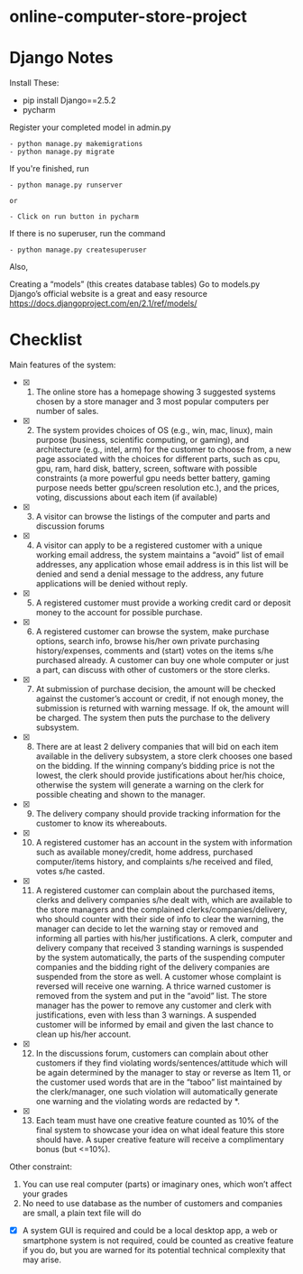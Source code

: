 # online-computer-store-project
# Django Notes

Install These:
  - pip install Django==2.5.2
  - pycharm


Register your completed model in admin.py

	- python manage.py makemigrations
	- python manage.py migrate
	
	
If you're finished, run

	- python manage.py runserver
  
	or 
  
	- Click on run button in pycharm
If there is no superuser, run the command 

	- python manage.py createsuperuser

Also,


Creating a “models” (this creates database tables) Go to models.py Django’s official website is a great and easy resource https://docs.djangoproject.com/en/2.1/ref/models/


# Checklist

Main features of the system:
- [x] 1. The online store has a homepage showing 3 suggested systems chosen by a store manager and 3 most popular computers per number of sales.
- [x] 2. The system provides choices of OS (e.g., win, mac, linux), main purpose (business, scientific computing, or gaming), and architecture (e.g., intel, arm) for the customer to choose from, a new page associated with the choices for different parts, such as cpu, gpu, ram, hard disk, battery, screen, software with possible constraints (a more powerful gpu needs better battery, gaming purpose needs better gpu/screen resolution etc.), and the prices, voting, discussions about each item (if available)
- [x] 3. A visitor can browse the listings of the computer and parts and discussion forums
- [x] 4. A visitor can apply to be a registered customer with a unique working email address, the system maintains a “avoid” list of email addresses, any application whose email address is in this list will be denied and send a denial message to the address, any future applications will be denied without reply.
- [x] 5. A registered customer must provide a working credit card or deposit money to the account for possible purchase.
- [x] 6. A registered customer can browse the system, make purchase options, search info, browse his/her own private purchasing history/expenses, comments and (start) votes on the items s/he purchased already. A customer can buy one whole computer or just a part, can discuss with other of customers or the store clerks.
- [x] 7. At submission of purchase decision, the amount will be checked against the customer’s account or credit, if not enough money, the submission is returned with warning message. If ok, the amount will be charged. The system then puts the purchase to the delivery subsystem.
- [x] 8. There are at least 2 delivery companies that will bid on each item available in the delivery subsystem, a store clerk chooses one based on the bidding. If the winning company’s bidding price is not the lowest, the clerk should provide justifications about her/his choice, otherwise the system will generate a warning on the clerk for possible cheating and shown to the manager.
- [x] 9. The delivery company should provide tracking information for the customer to know its whereabouts.
- [x] 10. A registered customer has an account in the system with information such as available money/credit, home address, purchased computer/items history, and complaints s/he received and filed, votes s/he casted.
- [x] 11. A registered customer can complain about the purchased items, clerks and delivery companies s/he dealt with, which are available to the store managers and the complained clerks/companies/delivery, who should counter with their side of info to clear the warning, the manager can decide to let the warning stay or removed and informing all parties with his/her justifications. A clerk, computer and delivery company that received 3 standing warnings is suspended by the system automatically, the parts of the suspending computer companies and the bidding right of the delivery companies are suspended from the store as well. A customer whose complaint is reversed will receive one warning. A thrice warned customer is removed from the system and put in the “avoid” list. The store manager has the power to remove any customer and clerk with justifications, even with less than 3 warnings. A suspended customer will be informed by email and given the last chance to clean up his/her account.
- [x] 12. In the discussions forum, customers can complain about other customers if they find violating words/sentences/attitude which will be again determined by the manager to stay or reverse as Item 11, or the customer used words that are in the “taboo” list maintained by the clerk/manager, one such violation will automatically generate one warning and the violating words are redacted by *.
- [x] 13. Each team must have one creative feature counted as 10% of the final system to showcase your idea on what ideal feature this store should have. A super creative feature will receive a complimentary bonus (but <=10%).


Other constraint:
1.	You can use real computer (parts) or imaginary ones, which won’t affect your grades
2.	No need to use database as the number of customers and companies are small, a plain text file will do
- [x] A system GUI is required and could be a local desktop app, a web or smartphone system is not required, could be counted as creative feature if you do, but you are warned for its potential technical complexity that may arise.


